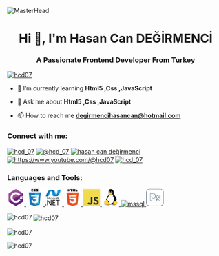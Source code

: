 ![MasterHead](https://media.licdn.com/dms/image/D4D16AQGSlfdus46AYw/profile-displaybackgroundimage-shrink_350_1400/0/1714954313215?e=1720656000&v=beta&t=gCui6dN3RivSl72qX2oIuHHOxRGYruYlusDnm_eYi2o)



<h1 align="center">Hi 👋, I'm Hasan Can DEĞİRMENCİ</h1>
<h3 align="center">A Passionate Frontend Developer From Turkey</h3>



<p align="left"> <a href="https://github.com/ryo-ma/github-profile-trophy"><img src="https://github-profile-trophy.vercel.app/?username=hcd07" alt="hcd07" /></a> </p>

- 🌱 I’m currently learning **Html5 ,Css ,JavaScript**

- 💬 Ask me about **Html5 ,Css ,JavaScript**

- 📫 How to reach me **degirmencihasancan@hotmail.com**

<h3 align="left">Connect with me:</h3>
<p align="left">
<a href="https://codepen.io/hcd_07" target="blank"><img align="center" src="https://raw.githubusercontent.com/rahuldkjain/github-profile-readme-generator/master/src/images/icons/Social/codepen.svg" alt="hcd_07" height="30" width="40" /></a>
<a href="https://twitter.com/@hcd_07" target="blank"><img align="center" src="https://raw.githubusercontent.com/rahuldkjain/github-profile-readme-generator/master/src/images/icons/Social/twitter.svg" alt="@hcd_07" height="30" width="40" /></a>
<a href="https://www.linkedin.com/in/hasan-can-degirmenci-626488236/" target="blank"><img align="center" src="https://raw.githubusercontent.com/rahuldkjain/github-profile-readme-generator/master/src/images/icons/Social/linked-in-alt.svg" alt="hasan can deği̇rmenci̇" height="30" width="40" /></a>
<a href="https://www.youtube.com/@hcd07" target="blank"><img align="center" src="https://raw.githubusercontent.com/rahuldkjain/github-profile-readme-generator/master/src/images/icons/Social/youtube.svg" alt="https://www.youtube.com/@hcd07" height="30" width="40" /></a>
<a href="https://discord.gg/hcd_07" target="blank"><img align="center" src="https://raw.githubusercontent.com/rahuldkjain/github-profile-readme-generator/master/src/images/icons/Social/discord.svg" alt="hcd_07" height="30" width="40" /></a>
</p>

<h3 align="left">Languages and Tools:</h3>
<p align="left"> <a href="https://www.w3schools.com/cs/" target="_blank" rel="noreferrer"> <img src="https://raw.githubusercontent.com/devicons/devicon/master/icons/csharp/csharp-original.svg" alt="csharp" width="40" height="40"/> </a> <a href="https://www.w3schools.com/css/" target="_blank" rel="noreferrer"> <img src="https://raw.githubusercontent.com/devicons/devicon/master/icons/css3/css3-original-wordmark.svg" alt="css3" width="40" height="40"/> </a> <a href="https://dotnet.microsoft.com/" target="_blank" rel="noreferrer"> <img src="https://raw.githubusercontent.com/devicons/devicon/master/icons/dot-net/dot-net-original-wordmark.svg" alt="dotnet" width="40" height="40"/> </a> <a href="https://www.w3.org/html/" target="_blank" rel="noreferrer"> <img src="https://raw.githubusercontent.com/devicons/devicon/master/icons/html5/html5-original-wordmark.svg" alt="html5" width="40" height="40"/> </a> <a href="https://developer.mozilla.org/en-US/docs/Web/JavaScript" target="_blank" rel="noreferrer"> <img src="https://raw.githubusercontent.com/devicons/devicon/master/icons/javascript/javascript-original.svg" alt="javascript" width="40" height="40"/> </a> <a href="https://www.linux.org/" target="_blank" rel="noreferrer"> <img src="https://raw.githubusercontent.com/devicons/devicon/master/icons/linux/linux-original.svg" alt="linux" width="40" height="40"/> </a> <a href="https://www.microsoft.com/en-us/sql-server" target="_blank" rel="noreferrer"> <img src="https://www.svgrepo.com/show/303229/microsoft-sql-server-logo.svg" alt="mssql" width="40" height="40"/> </a> <a href="https://www.photoshop.com/en" target="_blank" rel="noreferrer"> <img src="https://raw.githubusercontent.com/devicons/devicon/master/icons/photoshop/photoshop-line.svg" alt="photoshop" width="40" height="40"/> </a> </p>

<p><img align="left" src="https://github-readme-stats.vercel.app/api/top-langs?username=hcd07&show_icons=true&locale=en&layout=compact" alt="hcd07" /></p>

<p>&nbsp;<img align="center" src="https://github-readme-stats.vercel.app/api?username=hcd07&show_icons=true&locale=en" alt="hcd07" /></p>

<p><img align="center" src="https://github-readme-streak-stats.herokuapp.com/?user=hcd07&" alt="hcd07" /></p>

<p align="left"> <img src="https://komarev.com/ghpvc/?username=hcd07&label=Profile%20views&color=0e75b6&style=flat" alt="hcd07" /> </p>
